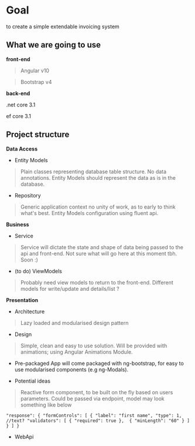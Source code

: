 
# Goal

to create a simple  extendable invoicing system


## What we are going to use

**front-end**

>Angular v10

>Bootstrap v4

**back-end**

.net core 3.1

ef core 3.1


## Project structure

**Data Access**

* Entity Models
> Plain classes representing database table structure. No data annotations. Entity Models should represent the data as is in the database.
* Repository
> Generic application context no unity of work, as to early to think what's best. Entity Models configuration using fluent api.

**Business**

* Service
> Service will dictate the state and shape of data being passed to the api and front-end. Not sure what will go here at this moment tbh. Soon :)
* (to do) ViewModels
> Probably need view models to return to the front-end. Different models for write/update and details/list ? 

**Presentation**

* Architecture
>Lazy loaded and modularised design pattern
* Design
>Simple, clean and easy to use solution. Will be provided with animations; using Angular Animations Module. 
* Pre-packaged
App will come packaged with ng-bootstrap, for easy to use modularised components (e.g ng-Modals).

* Potential ideas
> Reactive form component, to be built on the fly based on users parameters. Could be passed via endpoint, model may look something like below

`
"response": {
  "formControls": [
    {
      "label": "first name",
      "type": 1, //text?
      "validators": [
        {
          "required": true
        }, 
        {
          "minLength": "60"
        }
      ]
    }
  ]
}
`

* WebApi
> 








